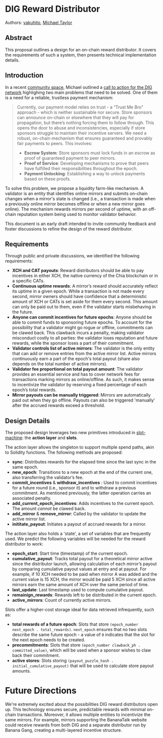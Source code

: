 # DIG Reward Distributor

Authors: [yakuhito](https://github.com/Yakuhito), [Michael Taylor](https://github.com/MichaelTaylor3D)

## Abstract

This proposal outlines a design for an on-chain reward distributor. It covers the requirements of such a system, then presents technical implementation details.

## Introduction

In a recent [community space](https://x.com/i/spaces/1dRJZdrNqkXKB), Michael outlined a [call to action for the DIG network](https://xch.today/2024/10/12/dig-network-call-to-action/) highlighing two main problems that need to be solved. One of them is a need for a reliable, trustless payment mechanism:

> Currently, our payment model relies on trust - a “Trust Me Bro” approach - which is neither sustainable nor secure. Store sponsors can announce on-chain or elsewhere that they will pay for propagation, but there’s nothing forcing them to follow through. This opens the door to abuse and inconsistencies, especially if store sponsors struggle to maintain their incentive servers. We need a robust, on-chain mechanism that ensures guaranteed and provably fair payments to peers. This involves:
> 
> * **Escrow System**: Store sponsors must lock funds in an escrow as proof of guaranteed payment to peer mirrors.
> * **Proof of Service**: Developing mechanisms to prove that peers have fulfilled their responsibilities throughout the epoch.
> * **Payment Unlocking**: Establishing a way to unlock payments based on these proofs.

To solve this problem, we propose a liquidity farm-like mechanism. A validator is an entity that identifies online mirrors and submits on-chain changes when a mirror's state is changed (i.e., a transaction is made when a previously online mirror becomes offline or when a new mirror goes online). The mechanism rewards mirrors per second of uptime, with an off-chain reputation system being used to monitor validator behavior.

This document is an early draft intended to invite community feedback and foster discussions to refine the design of the reward distributor.

## Requirements

Through public and private discussions, we identified the following requirements:
 * **XCH and CAT payouts**: Reward distributors should be able to pay incentives in either XCH, the native currency of the Chia blockchain or in a specific CATs.
 * **Continuous uptime rewards**: A mirror’s reward should accurately reflect its uptime in a given epoch. While a transaction is not made every second, mirror owners should have confidence that a deterministic amount of XCH or CATs is set aside for them every second. This amount can only be paid out to them, even if the validator starts misbehaving in the future.
 * **Anyone can commit incentives for future epochs**: Anyone should be able to commit funds to sponsoring future epochs. To account for the possibility that a validator might go rogue or offline, commitments can be clawed back.  This clawback incurs a penalty, making validator misconduct costly to all parties: the validator loses reputation and future rewards, while the sponsor loses a part of their commitment.
 * **Validator controls list of active mirrors**: The validator is the only entity that can add or remove entries from the active mirror list. Active mirrors continuously earn a part of the epoch's total payout (share also depends on the total number of active mirrors).
 * **Validator fee proportional on total payout amount**: The validator provides an essential service and has to cover network fees for transactions marking mirrors as online/offline. As such, it makes sense to incentivize the validator by reserving a fixed percentage of each epoch’s total rewards.
 * **Mirror payouts can be manually triggered**: Mirrors are automatically paid out when they go offline. Payouts can also be triggered 'manually' after the accrued rewards exceed a threshold.

## Design Details

The proposed design leverages two new primitives introduced in [slot-machine](https://github.com/Yakuhito/slot-machine/): the **action layer** and **slots**.

The action layer allows the singleton to support multiple spend paths, akin to Solidity functions. The following methods are proposed:
 * **sync**: Distributes rewards for the elapsed time since the last sync in the same epoch.
 * **new_epoch**: Transitions to a new epoch at the end of the current one, also transferring the validator’s fee.
 * **commit_incentives** & **withdraw_incentives** : Used to commit incentives for a future round (i.e., sponsor it) and to withdraw a previous commitment. As mentioned previously, the latter operation carries an associated penalty.
 * **add_current_epoch_incentives**: Adds incentives to the current epoch. The amount *cannot* be clawed back.
 * **add_mirror** & **remove_mirror**: Called by the validator to update the active mirror list.
 * **inititate_payout**: Initiates a payout of accrued rewards for a mirror.

The action layer also holds a 'state', a set of variables that are frequently used. We predict the following variables will be needed for the reward distributor to work:
 * **epoch_start**:  Start time (timestamp) of the current epoch.
 * **cumulative_payout**: Tracks total payout for a theoretical mirror active since the distributor launch, allowing calculation of each mirror’s payout by comparing cumulative payout values at entry and at payout. For example, if 10 XCH needed to be paid when mirror A was added and the current value is 15 XCH, the mirror would be paid 5 XCH since all active mirrors earn the same amount of XCH over the same period of time.
 * **last_update**: Last timestamp used to compute cumulative payout.
 * **remainign_rewards**: Rewards left to be distributed in the current epoch.
 * **active_mirrors**: Count of currently active mirrors.

Slots offer a higher-cost storage ideal for data retrieved infrequently, such as:
 * **total rewards of a future epoch**: Slots that store `(epoch_number next_epoch . total_rewards)`. `next_epoch` ensures that no two slots describe the same future epoch - a value of `0` indicates that the slot for the next epoch needs to be created.
 * **precommitments**: Slots that store `(epoch_number clawback_ph . committed_value)`, which will be used when a sponsor wishes to claw back their commitment.
 * **active stores**: Slots storing `(payout_puzzle_hash . initial_cumulative_payout)` that will be used to calculate store payout amounts.

# Future Directions

We're extremely excited about the possibilities DIG reward distributors open up. This technology ensures secure, predictable rewards with minimal on-chain transactions. Moreover, it allows multiple entities to incentivize the same mirrors. For example, mirrors supporting the BananaTalk website could receive rewards from both DIG and a separate distributor run by Banana Gang, creating a multi-layered incentive structure.